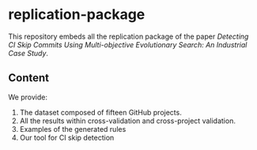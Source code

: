 # replication-package
This repository embeds all the replication package of the paper *Detecting CI Skip Commits Using Multi-objective Evolutionary Search: An Industrial Case Study*.
## Content
We provide:
1. The dataset composed of fifteen GitHub projects.
2. All the results within cross-validation and cross-project validation.
3. Examples of the generated rules
4. Our tool for CI skip detection
